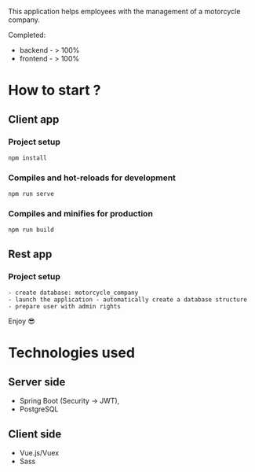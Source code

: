 This application helps employees with the management of a motorcycle company.

Completed:
- backend - > 100%
- frontend - > 100%

# How to start ?

## Client app

### Project setup
```
npm install
```

### Compiles and hot-reloads for development
```
npm run serve
```

### Compiles and minifies for production
```
npm run build
```

## Rest app

### Project setup
```
- create database: motorcycle_company
- launch the application - automatically create a database structure
- prepare user with admin rights
```
Enjoy 😎

# Technologies used

## Server side

- Spring Boot (Security -> JWT),
- PostgreSQL


## Client side

- Vue.js/Vuex
- Sass

